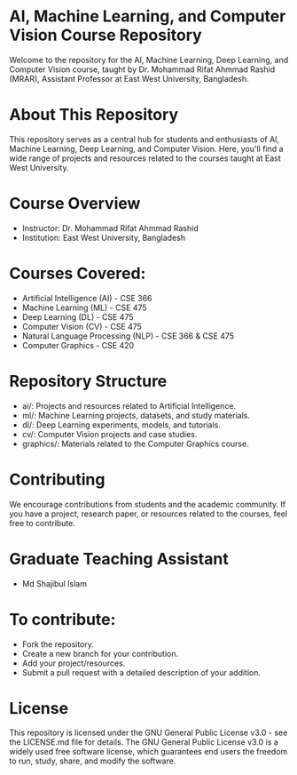 # AI, Machine Learning, and Computer Vision Course Repository

Welcome to the repository for the AI, Machine Learning, Deep Learning, and Computer Vision course, taught by Dr. Mohammad Rifat Ahmmad Rashid (MRAR), Assistant Professor at East West University, Bangladesh.

# About This Repository
This repository serves as a central hub for students and enthusiasts of AI, Machine Learning, Deep Learning, and Computer Vision. Here, you'll find a wide range of projects and resources related to the courses taught at East West University.

# Course Overview
- Instructor: Dr. Mohammad Rifat Ahmmad Rashid
- Institution: East West University, Bangladesh

# Courses Covered:
- Artificial Intelligence (AI) - CSE 366
- Machine Learning (ML) - CSE 475
- Deep Learning (DL) - CSE 475
- Computer Vision (CV) - CSE 475
- Natural Language Processing (NLP) - CSE 366 & CSE 475
- Computer Graphics - CSE 420
 
# Repository Structure
- ai/: Projects and resources related to Artificial Intelligence.
- ml/: Machine Learning projects, datasets, and study materials.
- dl/: Deep Learning experiments, models, and tutorials.
- cv/: Computer Vision projects and case studies.
- graphics/: Materials related to the Computer Graphics course.
  
# Contributing
We encourage contributions from students and the academic community. If you have a project, research paper, or resources related to the courses, feel free to contribute.

# Graduate Teaching Assistant
- Md Shajibul Islam

# To contribute:

- Fork the repository.
- Create a new branch for your contribution.
- Add your project/resources.
- Submit a pull request with a detailed description of your addition.

# License

This repository is licensed under the GNU General Public License v3.0 - see the LICENSE.md file for details.
The GNU General Public License v3.0 is a widely used free software license, which guarantees end users the freedom to run, study, share, and modify the software.


